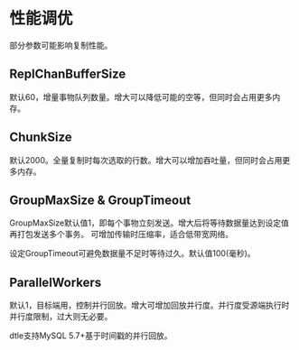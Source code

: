 # 性能调优

部分参数可能影响复制性能。

## ReplChanBufferSize

默认60，增量事物队列数量。增大可以降低可能的空等，但同时会占用更多内存。

## ChunkSize

默认2000。全量复制时每次选取的行数。增大可以增加吞吐量，但同时会占用更多内存。

## GroupMaxSize & GroupTimeout

GroupMaxSize默认值1，即每个事物立刻发送。增大后将等待数据量达到设定值再打包发送多个事务。
可增加传输时压缩率，适合低带宽网络。

设定GroupTimeout可避免数据量不足时等待过久。默认值100(毫秒)。

## ParallelWorkers

默认1，目标端用，控制并行回放。增大可增加回放并行度。并行度受源端执行时并行度限制，过大则无必要。

dtle支持MySQL 5.7+基于时间戳的并行回放。
